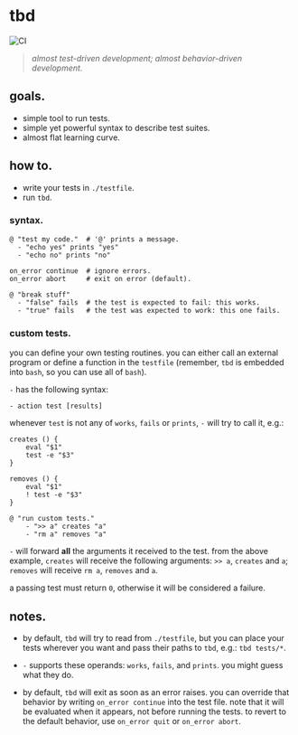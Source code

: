 # tbd

![CI](https://github.com/luis-lavaire/tbd/workflows/CI/badge.svg)

> _almost test-driven development; almost behavior-driven development._

## goals.

- simple tool to run tests.
- simple yet powerful syntax to describe test suites.
- almost flat learning curve.


## how to.

- write your tests in `./testfile`.
- run `tbd`.

### syntax.

```shell
@ "test my code."  # '@' prints a message.
  - "echo yes" prints "yes"
  - "echo no" prints "no"

on_error continue  # ignore errors.
on_error abort     # exit on error (default).

@ "break stuff"
  - "false" fails  # the test is expected to fail: this works.
  - "true" fails   # the test was expected to work: this one fails.
```


### custom tests.

you can define your own testing routines. you can either call an external
program or define a function in the `testfile` (remember, `tbd` is embedded
into `bash`, so you can use all of `bash`).

`-` has the following syntax:

```
- action test [results]
```

whenever `test` is not any of `works`, `fails` or `prints`, `-` will try
to call it, e.g.:

```
creates () {
    eval "$1"
    test -e "$3"
}

removes () {
    eval "$1"
    ! test -e "$3"
}

@ "run custom tests."
    - ">> a" creates "a"
    - "rm a" removes "a"
```

`-` will forward __all__ the arguments it received to the test. from the
above example, `creates` will receive the following arguments: `>> a`,
`creates` and `a`; `removes` will receive `rm a`, `removes` and `a`.

a passing test must return `0`, otherwise it will be considered a failure.


## notes.

- by default, `tbd` will try to read from `./testfile`, but you can
  place your tests wherever you want and pass their paths to `tbd`,
  e.g.: `tbd tests/*`.

- `-` supports these operands: `works`, `fails`, and `prints`. you might
  guess what they do.

- by default, `tbd` will exit as soon as an error raises. you can
  override that behavior by writing `on_error continue` into the test file.
  note that it will be evaluated when it appears, not before running the
  tests. to revert to the default behavior, use `on_error quit` or
  `on_error abort`.
